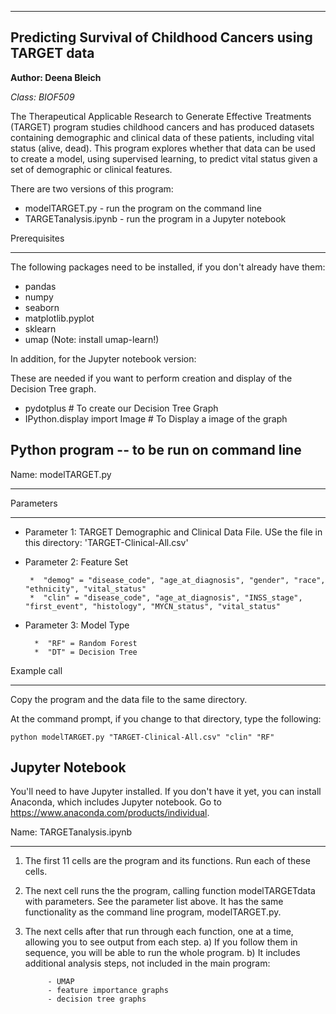 ----------------------------------------------------------
Predicting Survival of Childhood Cancers using TARGET data
----------------------------------------------------------

**Author: Deena Bleich**

*Class: BIOF509*

The Therapeutical Applicable Research to Generate Effective Treatments (TARGET) program studies childhood cancers
and has produced datasets containing demographic and clinical data of these patients, including vital status (alive, dead). 
This program explores whether that data can be used to create a model, using supervised learning, to predict vital status
given a set of demographic or clinical features.

There are two versions of this program:
- modelTARGET.py - run the program on the command line
- TARGETanalysis.ipynb - run the program in a Jupyter notebook

Prerequisites
*************

The following packages need to be installed, if you don't already have them:

- pandas 
- numpy 
- seaborn
- matplotlib.pyplot
- sklearn
- umap (Note: install umap-learn!)

In addition, for the Jupyter notebook version:

These are needed if you want to perform creation and display of the Decision Tree graph.

- pydotplus # To create our Decision Tree Graph
- IPython.display import Image  # To Display a image of the graph

Python program -- to be run on command line
--------------------------------------------

Name: modelTARGET.py
*******************

Parameters
**********

- Parameter 1: TARGET Demographic and Clinical Data File. USe the file in this directory: 'TARGET-Clinical-All.csv'
- Parameter 2: Feature Set

       *  "demog" = "disease_code", "age_at_diagnosis", "gender", "race", "ethnicity", "vital_status"
       *  "clin" = "disease_code", "age_at_diagnosis", "INSS_stage", "first_event", "histology", "MYCN_status", "vital_status"
       
- Parameter 3: Model Type

        *  "RF" = Random Forest
        *  "DT" = Decision Tree
               
Example call
************

Copy the program and the data file to the same directory.

At the command prompt, if you change to that directory, type the following:
```
python modelTARGET.py "TARGET-Clinical-All.csv" "clin" "RF"
```

Jupyter Notebook
-----------------

You'll need to have Jupyter installed. If you don't have it yet, you can install Anaconda, which includes Jupyter notebook.
Go to https://www.anaconda.com/products/individual.

Name: TARGETanalysis.ipynb
**************************

1) The first 11 cells are the program and its functions. Run each of these cells.

2) The next cell runs the the program, calling function modelTARGETdata with parameters. See the parameter list above. It has the same functionality as the command line program, modelTARGET.py.

3) The next cells after that run through each function, one at a time, allowing you to see output from each step. 
    a) If you follow them in sequence, you will be able to run the whole program.
    b) It includes additional analysis steps, not included in the main program:
    
            - UMAP
            - feature importance graphs
            - decision tree graphs

